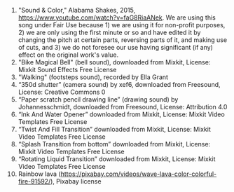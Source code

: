 1. "Sound & Color," Alabama Shakes, 2015, https://www.youtube.com/watch?v=faG8RiaANek. We are using this song under Fair Use because 1) we are using it for non-profit purposes, 2) we are only using the first minute or so and have edited it by changing the pitch at certain parts, reversing parts of it, and making use of cuts, and 3) we do not foresee our use having significant (if any) effect on the original work's value.
2. "Bike Magical Bell" (bell sound), downloaded from Mixkit, License: Mixkit Sound Effects Free License
3. "Walking" (footsteps sound), recorded by Ella Grant
4. “350d shutter” (camera sound) by xef6, downloaded from Freesound, License: Creative Commons 0
5. “Paper scratch pencil drawing line” (drawing sound) by Johannesschmidt, downloaded from Freesound, License: Attribution 4.0
6. “Ink And Water Opener” downloaded from Mixkit, License: Mixkit Video Templates Free License
7. “Twist And Fill Transition” downloaded from Mixkit, License: Mixkit Video Templates Free License
8. “Splash Transition from bottom” downloaded from Mixkit, License: Mixkit Video Templates Free License
9. “Rotating Liquid Transition” downloaded from Mixkit, License: Mixkit Video Templates Free License
10. Rainbow lava (https://pixabay.com/videos/wave-lava-color-colorful-fire-91592/), Pixabay license

